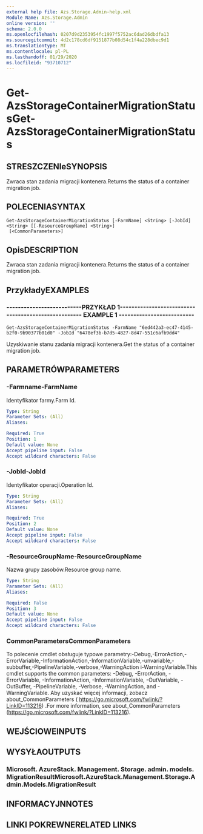 ```yaml
---
external help file: Azs.Storage.Admin-help.xml
Module Name: Azs.Storage.Admin
online version: ''
schema: 2.0.0
ms.openlocfilehash: 0207d9d2353954fc1997f5752ac6dad26dbdfa13
ms.sourcegitcommit: 4d2c178cd6df9151877b08d54c1f4a228dbec9d1
ms.translationtype: MT
ms.contentlocale: pl-PL
ms.lasthandoff: 01/29/2020
ms.locfileid: "93710712"
---
```

# <span data-ttu-id="7c5cf-101">Get-AzsStorageContainerMigrationStatus</span><span class="sxs-lookup"><span data-stu-id="7c5cf-101">Get-AzsStorageContainerMigrationStatus</span></span>

## <span data-ttu-id="7c5cf-102">STRESZCZENIe</span><span class="sxs-lookup"><span data-stu-id="7c5cf-102">SYNOPSIS</span></span>
<span data-ttu-id="7c5cf-103">Zwraca stan zadania migracji kontenera.</span><span class="sxs-lookup"><span data-stu-id="7c5cf-103">Returns the status of a container migration job.</span></span>

## <span data-ttu-id="7c5cf-104">POLECENIA</span><span class="sxs-lookup"><span data-stu-id="7c5cf-104">SYNTAX</span></span>

```
Get-AzsStorageContainerMigrationStatus [-FarmName] <String> [-JobId] <String> [[-ResourceGroupName] <String>]
 [<CommonParameters>]
```

## <span data-ttu-id="7c5cf-105">Opis</span><span class="sxs-lookup"><span data-stu-id="7c5cf-105">DESCRIPTION</span></span>
<span data-ttu-id="7c5cf-106">Zwraca stan zadania migracji kontenera.</span><span class="sxs-lookup"><span data-stu-id="7c5cf-106">Returns the status of a container migration job.</span></span>

## <span data-ttu-id="7c5cf-107">Przykłady</span><span class="sxs-lookup"><span data-stu-id="7c5cf-107">EXAMPLES</span></span>

### <span data-ttu-id="7c5cf-108">--------------------------PRZYKŁAD 1--------------------------</span><span class="sxs-lookup"><span data-stu-id="7c5cf-108">-------------------------- EXAMPLE 1 --------------------------</span></span>
```
Get-AzsStorageContainerMigrationStatus -FarmName "6ed442a3-ec47-4145-b2f0-9b90377b01d0" -JobId "6478ef3b-b7d5-4827-8d47-551c6afb9dd4"
```

<span data-ttu-id="7c5cf-109">Uzyskiwanie stanu zadania migracji kontenera.</span><span class="sxs-lookup"><span data-stu-id="7c5cf-109">Get the status of a container migration job.</span></span>

## <span data-ttu-id="7c5cf-110">PARAMETRÓW</span><span class="sxs-lookup"><span data-stu-id="7c5cf-110">PARAMETERS</span></span>

### <span data-ttu-id="7c5cf-111">-Farmname</span><span class="sxs-lookup"><span data-stu-id="7c5cf-111">-FarmName</span></span>
<span data-ttu-id="7c5cf-112">Identyfikator farmy.</span><span class="sxs-lookup"><span data-stu-id="7c5cf-112">Farm Id.</span></span>

```yaml
Type: String
Parameter Sets: (All)
Aliases: 

Required: True
Position: 1
Default value: None
Accept pipeline input: False
Accept wildcard characters: False
```

### <span data-ttu-id="7c5cf-113">-JobId</span><span class="sxs-lookup"><span data-stu-id="7c5cf-113">-JobId</span></span>
<span data-ttu-id="7c5cf-114">Identyfikator operacji.</span><span class="sxs-lookup"><span data-stu-id="7c5cf-114">Operation Id.</span></span>

```yaml
Type: String
Parameter Sets: (All)
Aliases: 

Required: True
Position: 2
Default value: None
Accept pipeline input: False
Accept wildcard characters: False
```

### <span data-ttu-id="7c5cf-115">-ResourceGroupName</span><span class="sxs-lookup"><span data-stu-id="7c5cf-115">-ResourceGroupName</span></span>
<span data-ttu-id="7c5cf-116">Nazwa grupy zasobów.</span><span class="sxs-lookup"><span data-stu-id="7c5cf-116">Resource group name.</span></span>

```yaml
Type: String
Parameter Sets: (All)
Aliases: 

Required: False
Position: 3
Default value: None
Accept pipeline input: False
Accept wildcard characters: False
```

### <span data-ttu-id="7c5cf-117">CommonParameters</span><span class="sxs-lookup"><span data-stu-id="7c5cf-117">CommonParameters</span></span>
<span data-ttu-id="7c5cf-118">To polecenie cmdlet obsługuje typowe parametry:-Debug,-ErrorAction,-ErrorVariable,-InformationAction,-InformationVariable,-unvariable,-subbuffer,-PipelineVariable,-verbose,-WarningAction i-WarningVariable.</span><span class="sxs-lookup"><span data-stu-id="7c5cf-118">This cmdlet supports the common parameters: -Debug, -ErrorAction, -ErrorVariable, -InformationAction, -InformationVariable, -OutVariable, -OutBuffer, -PipelineVariable, -Verbose, -WarningAction, and -WarningVariable.</span></span> <span data-ttu-id="7c5cf-119">Aby uzyskać więcej informacji, zobacz about_CommonParameters ( https://go.microsoft.com/fwlink/?LinkID=113216) .</span><span class="sxs-lookup"><span data-stu-id="7c5cf-119">For more information, see about_CommonParameters (https://go.microsoft.com/fwlink/?LinkID=113216).</span></span>

## <span data-ttu-id="7c5cf-120">WEJŚCIOWE</span><span class="sxs-lookup"><span data-stu-id="7c5cf-120">INPUTS</span></span>

## <span data-ttu-id="7c5cf-121">WYSYŁA</span><span class="sxs-lookup"><span data-stu-id="7c5cf-121">OUTPUTS</span></span>

### <span data-ttu-id="7c5cf-122">Microsoft. AzureStack. Management. Storage. admin. models. MigrationResult</span><span class="sxs-lookup"><span data-stu-id="7c5cf-122">Microsoft.AzureStack.Management.Storage.Admin.Models.MigrationResult</span></span>

## <span data-ttu-id="7c5cf-123">INFORMACYJN</span><span class="sxs-lookup"><span data-stu-id="7c5cf-123">NOTES</span></span>

## <span data-ttu-id="7c5cf-124">LINKI POKREWNE</span><span class="sxs-lookup"><span data-stu-id="7c5cf-124">RELATED LINKS</span></span>

